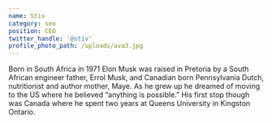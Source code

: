 ```yaml
---
name: Stiv
category: seo
position: CEO
twitter_handle: '@stiv'
profile_photo_path: /uploads/ava3.jpg
---
```



Born in South Africa in 1971 Elon Musk was raised in Pretoria by a South African engineer father, Errol Musk, and Canadian born Pennsylvania Dutch, nutritionist and author mother, Maye. As he grew up he dreamed of moving to the US where he believed “anything is possible.” His first stop though was Canada where he spent two years at Queens University in Kingston Ontario.